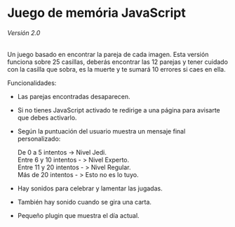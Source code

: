 # Juego de memória JavaScript
###### Versión 2.0
Un juego basado en encontrar la pareja de cada imagen.
Esta versión funciona sobre 25 casillas, deberás encontrar las 12 parejas y tener cuidado con la casilla que sobra, es la muerte y te sumará 10 errores si caes en ella.

Funcionalidades:
- Las parejas encontradas desaparecen.
- Si no tienes JavaScript activado te redirige a una página para avisarte que debes activarlo.
- Según la puntuación del usuario muestra un mensaje final personalizado:

  De 0 a 5 intentos -> Nivel Jedi.<br>
  Entre 6 y 10 intentos - > Nivel Experto.<br>
  Entre 11 y 20 intentos - > Nivel Regular.<br>
  Más de 20 intentos - > Esto no es lo tuyo.<br>

- Hay sonidos para celebrar y lamentar las jugadas.
- También hay sonido cuando se gira una carta.
- Pequeño plugin que muestra el día actual.

